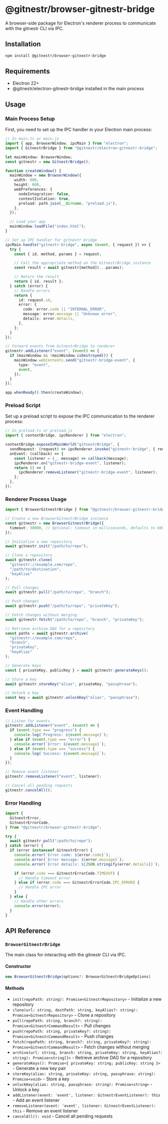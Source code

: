 # @gitnestr/browser-gitnestr-bridge

A browser-side package for Electron's renderer process to communicate with the gitnestr CLI via IPC.

## Installation

```bash
npm install @gitnestr/browser-gitnestr-bridge
```

## Requirements

- Electron 22+
- @gitnestr/electron-gitnestr-bridge installed in the main process

## Usage

### Main Process Setup

First, you need to set up the IPC handler in your Electron main process:

```typescript
// In main.ts or main.js
import { app, BrowserWindow, ipcMain } from "electron";
import { GitnestrBridge } from "@gitnestr/electron-gitnestr-bridge";

let mainWindow: BrowserWindow;
const gitnestr = new GitnestrBridge();

function createWindow() {
  mainWindow = new BrowserWindow({
    width: 800,
    height: 600,
    webPreferences: {
      nodeIntegration: false,
      contextIsolation: true,
      preload: path.join(__dirname, "preload.js"),
    },
  });

  // Load your app
  mainWindow.loadFile("index.html");
}

// Set up IPC handler for gitnestr bridge
ipcMain.handle("gitnestr-bridge", async (event, { request }) => {
  try {
    const { id, method, params } = request;

    // Call the appropriate method on the GitnestrBridge instance
    const result = await gitnestr[method](...params);

    // Return the result
    return { id, result };
  } catch (error) {
    // Handle errors
    return {
      id: request.id,
      error: {
        code: error.code || "INTERNAL_ERROR",
        message: error.message || "Unknown error",
        details: error.details,
      },
    };
  }
});

// Forward events from GitnestrBridge to renderer
gitnestr.addListener("event", (event) => {
  if (mainWindow && !mainWindow.isDestroyed()) {
    mainWindow.webContents.send("gitnestr-bridge-event", {
      type: "event",
      event,
    });
  }
});

app.whenReady().then(createWindow);
```

### Preload Script

Set up a preload script to expose the IPC communication to the renderer process:

```typescript
// In preload.ts or preload.js
import { contextBridge, ipcRenderer } from "electron";

contextBridge.exposeInMainWorld("gitnestrBridge", {
  sendRequest: (request) => ipcRenderer.invoke("gitnestr-bridge", { request }),
  onEvent: (callback) => {
    const listener = (_, message) => callback(message);
    ipcRenderer.on("gitnestr-bridge-event", listener);
    return () => {
      ipcRenderer.removeListener("gitnestr-bridge-event", listener);
    };
  },
});
```

### Renderer Process Usage

```typescript
import { BrowserGitnestrBridge } from "@gitnestr/browser-gitnestr-bridge";

// Create a new BrowserGitnestrBridge instance
const gitnestr = new BrowserGitnestrBridge({
  timeout: 30000, // Optional: timeout in milliseconds, defaults to 60000
});

// Initialize a new repository
await gitnestr.init("/path/to/repo");

// Clone a repository
await gitnestr.clone(
  "gitnestr://example.com/repo",
  "/path/to/destination",
  "keyAlias"
);

// Pull changes
await gitnestr.pull("/path/to/repo", "branch");

// Push changes
await gitnestr.push("/path/to/repo", "privateKey");

// Fetch changes without merging
await gitnestr.fetch("/path/to/repo", "branch", "privateKey");

// Retrieve archive DAG for a repository
const paths = await gitnestr.archive(
  "gitnestr://example.com/repo",
  "branch",
  "privateKey",
  "keyAlias"
);

// Generate keys
const { privateKey, publicKey } = await gitnestr.generateKeys();

// Store a key
await gitnestr.storeKey("alias", privateKey, "passphrase");

// Unlock a key
const key = await gitnestr.unlockKey("alias", "passphrase");
```

### Event Handling

```typescript
// Listen for events
gitnestr.addListener("event", (event) => {
  if (event.type === "progress") {
    console.log(`Progress: ${event.message}`);
  } else if (event.type === "error") {
    console.error(`Error: ${event.message}`);
  } else if (event.type === "success") {
    console.log(`Success: ${event.message}`);
  }
});

// Remove event listener
gitnestr.removeListener("event", listener);

// Cancel all pending requests
gitnestr.cancelAll();
```

### Error Handling

```typescript
import {
  GitnestrError,
  GitnestrErrorCode,
} from "@gitnestr/browser-gitnestr-bridge";

try {
  await gitnestr.pull("/path/to/repo");
} catch (error) {
  if (error instanceof GitnestrError) {
    console.error(`Error code: ${error.code}`);
    console.error(`Error message: ${error.message}`);
    console.error(`Error details: ${JSON.stringify(error.details)}`);

    if (error.code === GitnestrErrorCode.TIMEOUT) {
      // Handle timeout error
    } else if (error.code === GitnestrErrorCode.IPC_ERROR) {
      // Handle IPC error
    }
  } else {
    // Handle other errors
    console.error(error);
  }
}
```

## API Reference

### `BrowserGitnestrBridge`

The main class for interacting with the gitnestr CLI via IPC.

#### Constructor

```typescript
new BrowserGitnestrBridge(options?: BrowserGitnestrBridgeOptions)
```

#### Methods

- `init(repoPath: string): Promise<GitnestrRepository>` - Initialize a new repository
- `clone(url: string, destPath: string, keyAlias?: string): Promise<GitnestrRepository>` - Clone a repository
- `pull(repoPath: string, branch?: string): Promise<GitnestrCommandResult>` - Pull changes
- `push(repoPath: string, privateKey?: string): Promise<GitnestrCommandResult>` - Push changes
- `fetch(repoPath: string, branch?: string, privateKey?: string): Promise<GitnestrCommandResult>` - Fetch changes without merging
- `archive(url: string, branch: string, privateKey: string, keyAlias?: string): Promise<string[]>` - Retrieve archive DAG for a repository
- `generateKeys(): Promise<{ privateKey: string; publicKey: string }>` - Generate a new key pair
- `storeKey(alias: string, privateKey: string, passphrase: string): Promise<void>` - Store a key
- `unlockKey(alias: string, passphrase: string): Promise<string>` - Unlock a key
- `addListener(event: 'event', listener: GitnestrEventListener): this` - Add an event listener
- `removeListener(event: 'event', listener: GitnestrEventListener): this` - Remove an event listener
- `cancelAll(): void` - Cancel all pending requests
